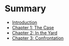 # Summary

* [Introduction](README.md)
* [Chapter 1: The Case](01.md)
* [Chapter 2: In the Yard](02.md)
* [Chapter 3: Confrontation](03.md)

